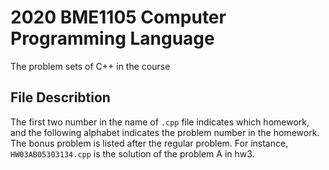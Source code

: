 # 2020 BME1105 Computer Programming Language
The problem sets of C++ in the course

## File Describtion
The first two number in the name of `.cpp` file indicates which homework, and the following alphabet indicates the problem number in the homework. The bonus problem is listed after the regular problem. For instance, `HW03AB05303134.cpp` is the solution of the problem A in hw3.

